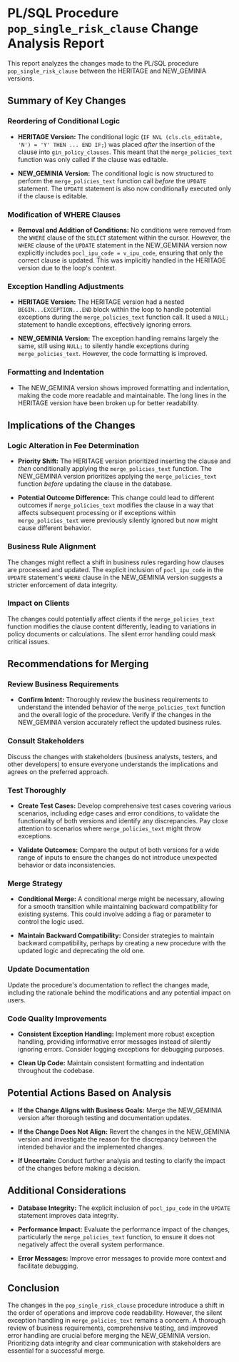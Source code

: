 # PL/SQL Procedure `pop_single_risk_clause` Change Analysis Report

This report analyzes the changes made to the PL/SQL procedure `pop_single_risk_clause` between the HERITAGE and NEW_GEMINIA versions.

## Summary of Key Changes

### Reordering of Conditional Logic

- **HERITAGE Version:** The conditional logic (`IF NVL (cls.cls_editable, 'N') = 'Y' THEN ... END IF;`) was placed *after* the insertion of the clause into `gin_policy_clauses`.  This meant that the `merge_policies_text` function was only called if the clause was editable.

- **NEW_GEMINIA Version:** The conditional logic is now structured to perform the `merge_policies_text` function call *before* the `UPDATE` statement.  The `UPDATE` statement is also now conditionally executed only if the clause is editable.


### Modification of WHERE Clauses

- **Removal and Addition of Conditions:** No conditions were removed from the `WHERE` clause of the `SELECT` statement within the cursor. However, the `WHERE` clause of the `UPDATE` statement in the NEW_GEMINIA version now explicitly includes `pocl_ipu_code = v_ipu_code`, ensuring that only the correct clause is updated.  This was implicitly handled in the HERITAGE version due to the loop's context.


### Exception Handling Adjustments

- **HERITAGE Version:** The HERITAGE version had a nested `BEGIN...EXCEPTION...END` block within the loop to handle potential exceptions during the `merge_policies_text` function call.  It used a `NULL;` statement to handle exceptions, effectively ignoring errors.

- **NEW_GEMINIA Version:** The exception handling remains largely the same, still using `NULL;` to silently handle exceptions during `merge_policies_text`.  However, the code formatting is improved.


### Formatting and Indentation

- The NEW_GEMINIA version shows improved formatting and indentation, making the code more readable and maintainable.  The long lines in the HERITAGE version have been broken up for better readability.


## Implications of the Changes

### Logic Alteration in Fee Determination

- **Priority Shift:** The HERITAGE version prioritized inserting the clause and *then* conditionally applying the `merge_policies_text` function. The NEW_GEMINIA version prioritizes applying the `merge_policies_text` function *before* updating the clause in the database.

- **Potential Outcome Difference:** This change could lead to different outcomes if `merge_policies_text` modifies the clause in a way that affects subsequent processing or if exceptions within `merge_policies_text` were previously silently ignored but now might cause different behavior.


### Business Rule Alignment

The changes might reflect a shift in business rules regarding how clauses are processed and updated. The explicit inclusion of `pocl_ipu_code` in the `UPDATE` statement's `WHERE` clause in the NEW_GEMINIA version suggests a stricter enforcement of data integrity.


### Impact on Clients

The changes could potentially affect clients if the `merge_policies_text` function modifies the clause content differently, leading to variations in policy documents or calculations.  The silent error handling could mask critical issues.


## Recommendations for Merging

### Review Business Requirements

- **Confirm Intent:**  Thoroughly review the business requirements to understand the intended behavior of the `merge_policies_text` function and the overall logic of the procedure.  Verify if the changes in the NEW_GEMINIA version accurately reflect the updated business rules.


### Consult Stakeholders

Discuss the changes with stakeholders (business analysts, testers, and other developers) to ensure everyone understands the implications and agrees on the preferred approach.


### Test Thoroughly

- **Create Test Cases:** Develop comprehensive test cases covering various scenarios, including edge cases and error conditions, to validate the functionality of both versions and identify any discrepancies.  Pay close attention to scenarios where `merge_policies_text` might throw exceptions.

- **Validate Outcomes:** Compare the output of both versions for a wide range of inputs to ensure the changes do not introduce unexpected behavior or data inconsistencies.


### Merge Strategy

- **Conditional Merge:**  A conditional merge might be necessary, allowing for a smooth transition while maintaining backward compatibility for existing systems. This could involve adding a flag or parameter to control the logic used.

- **Maintain Backward Compatibility:**  Consider strategies to maintain backward compatibility, perhaps by creating a new procedure with the updated logic and deprecating the old one.


### Update Documentation

Update the procedure's documentation to reflect the changes made, including the rationale behind the modifications and any potential impact on users.


### Code Quality Improvements

- **Consistent Exception Handling:** Implement more robust exception handling, providing informative error messages instead of silently ignoring errors.  Consider logging exceptions for debugging purposes.

- **Clean Up Code:**  Maintain consistent formatting and indentation throughout the codebase.


## Potential Actions Based on Analysis

- **If the Change Aligns with Business Goals:** Merge the NEW_GEMINIA version after thorough testing and documentation updates.

- **If the Change Does Not Align:** Revert the changes in the NEW_GEMINIA version and investigate the reason for the discrepancy between the intended behavior and the implemented changes.

- **If Uncertain:** Conduct further analysis and testing to clarify the impact of the changes before making a decision.


## Additional Considerations

- **Database Integrity:** The explicit inclusion of `pocl_ipu_code` in the `UPDATE` statement improves data integrity.

- **Performance Impact:** Evaluate the performance impact of the changes, particularly the `merge_policies_text` function, to ensure it does not negatively affect the overall system performance.

- **Error Messages:**  Improve error messages to provide more context and facilitate debugging.


## Conclusion

The changes in the `pop_single_risk_clause` procedure introduce a shift in the order of operations and improve code readability.  However, the silent exception handling in `merge_policies_text` remains a concern.  A thorough review of business requirements, comprehensive testing, and improved error handling are crucial before merging the NEW_GEMINIA version.  Prioritizing data integrity and clear communication with stakeholders are essential for a successful merge.
